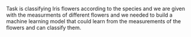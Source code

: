 Task is classifying Iris flowers according to the species and we are given with the measurments of different flowers and we needed to build a machine learning model that could learn from the measurements of the flowers and can classify them.
